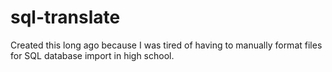 # sql-translate
Created this long ago because I was tired of having to manually format files for SQL database import in high school.
